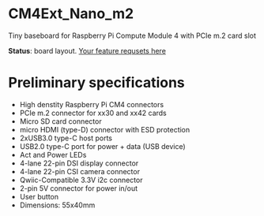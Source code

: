 # CM4Ext_Nano_m2
Tiny baseboard for Raspberry Pi Compute Module 4 with PCIe m.2 card slot

**Status**: board layout. [Your feature requsets here](https://github.com/harlab/CM4Ext_Nano_m2/issues/1)

# Preliminary specifications
- High denstity Raspberry Pi CM4 connectors
- PCIe m.2 connector for xx30 and xx42 cards
- Micro SD card connector
- micro HDMI (type-D) connector with ESD protection
- 2xUSB3.0 type-C host ports
- USB2.0 type-C port for power + data (USB device)
- Act and Power LEDs
- 4-lane 22-pin DSI display connector
- 4-lane 22-pin CSI camera connector
- Qwiic-Compatible 3.3V i2c connector
- 2-pin 5V connector for power in/out
- User button
- Dimensions: 55x40mm
